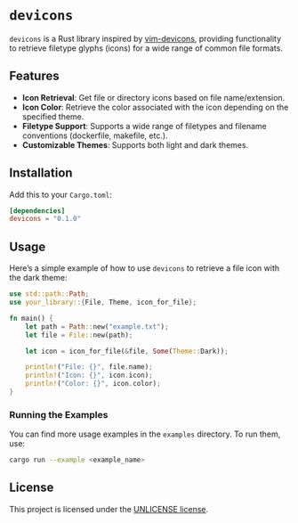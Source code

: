 # `devicons`

`devicons` is a Rust library inspired by [vim-devicons](https://github.com/ryanoasis/vim-devicons), providing functionality to retrieve filetype glyphs (icons) for a wide range of common file formats.

## Features

- **Icon Retrieval**: Get file or directory icons based on file name/extension.
- **Icon Color**: Retrieve the color associated with the icon depending on the specified theme.
- **Filetype Support**: Supports a wide range of filetypes and filename conventions (dockerfile, makefile, etc.).
- **Customizable Themes**: Supports both light and dark themes.

## Installation

Add this to your `Cargo.toml`:

```toml
[dependencies]
devicons = "0.1.0"
```

## Usage

Here’s a simple example of how to use `devicons` to retrieve a file icon with the dark theme:

```rust
use std::path::Path;
use your_library::{File, Theme, icon_for_file};

fn main() {
    let path = Path::new("example.txt");
    let file = File::new(path);

    let icon = icon_for_file(&file, Some(Theme::Dark));

    println!("File: {}", file.name);
    println!("Icon: {}", icon.icon);
    println!("Color: {}", icon.color);
}
```

### Running the Examples

You can find more usage examples in the `examples` directory. To run them, use:

```bash
cargo run --example <example_name>
```

## License

This project is licensed under the [UNLICENSE license](LICENSE).

